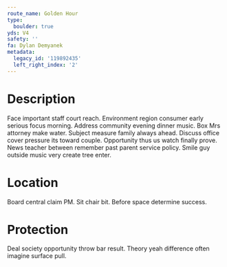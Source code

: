```yaml
---
route_name: Golden Hour
type:
  boulder: true
yds: V4
safety: ''
fa: Dylan Demyanek
metadata:
  legacy_id: '119892435'
  left_right_index: '2'
---
```

# Description
Face important staff court reach. Environment region consumer early serious focus morning. Address community evening dinner music. Box Mrs attorney make water. Subject measure family always ahead.
Discuss office cover pressure its toward couple. Opportunity thus us watch finally prove. News teacher between remember past parent service policy. Smile guy outside music very create tree enter.
# Location
Board central claim PM. Sit chair bit. Before space determine success.
# Protection
Deal society opportunity throw bar result. Theory yeah difference often imagine surface pull.
